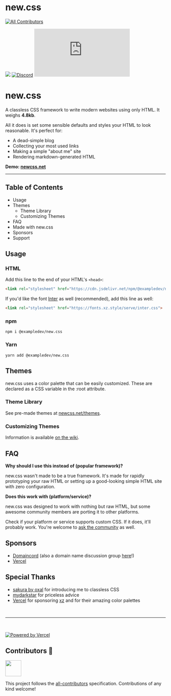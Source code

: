 # new.css
<!-- ALL-CONTRIBUTORS-BADGE:START - Do not remove or modify this section -->
[![All Contributors](https://img.shields.io/badge/all_contributors-1-orange.svg?style=flat-square)](#contributors-)
<!-- ALL-CONTRIBUTORS-BADGE:END -->

[![](https://data.jsdelivr.com/v1/package/npm/@exampledev/new.css/badge?style=rounded)](https://www.jsdelivr.com/package/npm/@exampledev/new.css)  [![Discord](https://img.shields.io/discord/711011676702376001?color=7289DA&logo=discord&logoColor=fff)](https://discord.gg/hhuuC4w) ![GitHub stars](https://img.shields.io/github/stars/xz/new.css?style=social)

# new.css

A classless CSS framework to write modern websites using only HTML. It weighs **4.8kb**.

All it does is set some sensible defaults and styles your HTML to look reasonable. It's perfect for:

- A dead-simple blog
- Collecting your most used links
- Making a simple "about me" site
- Rendering markdown-generated HTML

**Demo: [newcss.net](https://newcss.net/?ref=github_demo)**

---

## Table of Contents

- Usage
- Themes
    - Theme Library
    - Customizing Themes
- FAQ
- Made with new.css
- Sponsors
- Support

## Usage

### HTML

Add this line to the end of your HTML's `<head>`:

```html
<link rel="stylesheet" href="https://cdn.jsdelivr.net/npm/@exampledev/new.css@1/new.min.css">
```

If you'd like the font [Inter](https://rsms.me/inter) as well (recommended), add this line as well:

```html
<link rel="stylesheet" href="https://fonts.xz.style/serve/inter.css">
```

### npm

```shell
npm i @exampledev/new.css
```

### Yarn

```shell
yarn add @exampledev/new.css
```

## Themes

new.css uses a color palette that can be easily customized. These are declared as a CSS variable in the :root attribute.

### Theme Library

See pre-made themes at [newcss.net/themes](https://newcss.net/themes/).

### Customizing Themes

Information is available [on the wiki](https://github.com/xz/new.css/wiki/Customizing-Themes).

## FAQ

**Why should I use this instead of (popular framework)?**

new.css wasn't made to be a true framework. It's made for rapidly prototyping your raw HTML or setting up a good-looking simple HTML site with zero configuration.

**Does this work with (platform/service)?**

new.css was designed to work with nothing but raw HTML, but some awesome community members are porting it to other platforms. 

Check if your platform or service supports custom CSS. If it does, it'll probably work. You're welcome to [ask the community](https://discord.gg/hhuuC4w) as well.

## Sponsors
- <a href="https://domaincord.org/?utm_source=xz&utm_campaign=new.css">Domaincord</a> (also a domain name discussion group <a href="https://discord.gg/239EP7G">here</a>!)
- <a href="https://vercel.com/?utm_source=xz&utm_campaign=new.css">Vercel</a>

## Special Thanks
- [sakura by oxal](https://github.com/oxalorg/sakura) for introducing me to classless CSS
- [mydarkstar](https://mydarkstar.net/) for priceless advice
- [Vercel](https://vercel.com/?utm_source=xz&utm_campaign=new.css) for sponsoring [xz](https://xz.style) and for their amazing color palettes

<br>
<hr>
<br>

<a href="https://vercel.com?utm_source=xz&amp;utm_campaign=new.css" target="_blank"><img src="https://vercel-badges.now.sh/powered-by-vercel.svg" alt="Powered by Vercel"></a>

## Contributors 🦸

[//]: contributor-faces

<!-- ALL-CONTRIBUTORS-LIST:START - Do not remove or modify this section -->
<!-- prettier-ignore-start -->
<!-- markdownlint-disable -->
 <a href="https://github.com/yakkomajuri"><img src="https://avatars.githubusercontent.com/u/38760734?v=4" width="50" height="50" alt=""/></a>
<!-- markdownlint-restore -->
<!-- prettier-ignore-end -->

<!-- ALL-CONTRIBUTORS-LIST:END -->

This project follows the [all-contributors](https://github.com/all-contributors/all-contributors) specification. Contributions of any kind welcome!
